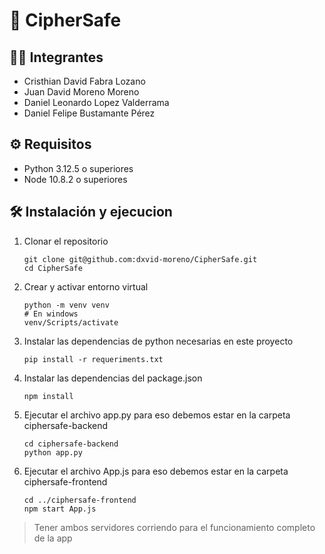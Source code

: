 # 🔐 CipherSafe 

## 👨‍💻 Integrantes
- Cristhian David Fabra Lozano 
- Juan David Moreno Moreno
- Daniel Leonardo Lopez Valderrama 
- Daniel Felipe Bustamante Pérez

## ⚙️ Requisitos
- Python 3.12.5 o superiores
- Node 10.8.2 o superiores

## 🛠️ Instalación y ejecucion
1. Clonar el repositorio
    ```
    git clone git@github.com:dxvid-moreno/CipherSafe.git
    cd CipherSafe
    ```

2. Crear y activar entorno virtual
    ```
    python -m venv venv
    # En windows
    venv/Scripts/activate 
    ```

3. Instalar las dependencias de python necesarias en este proyecto
    ```
    pip install -r requeriments.txt
    ```

4. Instalar las dependencias del package.json
    ```
    npm install
    ```

5. Ejecutar el archivo app.py para eso debemos estar en la carpeta ciphersafe-backend
    ```
    cd ciphersafe-backend
    python app.py
    ```

6. Ejecutar el archivo App.js para eso debemos estar en la carpeta ciphersafe-frontend
    ```
    cd ../ciphersafe-frontend
    npm start App.js
    ```
    
> Tener ambos servidores corriendo para el funcionamiento completo de la app
